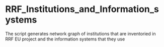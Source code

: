 # RRF_Institutions_and_Information_systems
The script generates network graph of institutions that are inventoried in RRF EU project and the information systems that they use 
